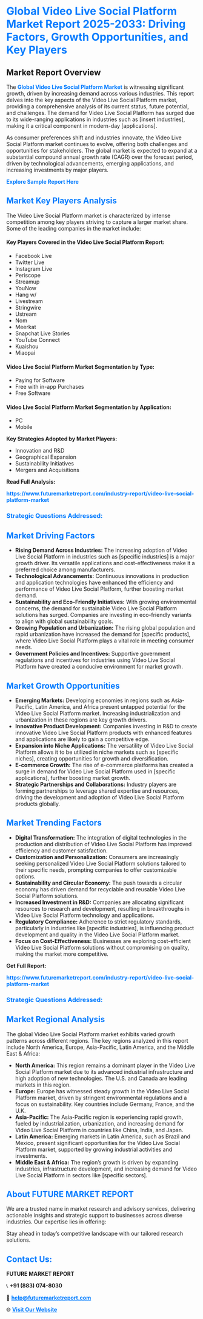 <h1 style="color: #007BFF;">Global Video Live Social Platform Market Report 2025-2033: Driving Factors, Growth Opportunities, and Key Players</h1>

<section id="overview">
<h2>Market Report Overview</h2>
<p>The <a href="https://www.futuremarketreport.com/industry-report/video-live-social-platform-market" style="color: #007BFF; text-decoration: none;"><strong>Global Video Live Social Platform Market</strong></a> is witnessing significant growth, driven by increasing demand across various industries. This report delves into the key aspects of the Video Live Social Platform market, providing a comprehensive analysis of its current status, future potential, and challenges. The demand for Video Live Social Platform has surged due to its wide-ranging applications in industries such as [insert industries], making it a critical component in modern-day [applications].</p>
<p>As consumer preferences shift and industries innovate, the Video Live Social Platform market continues to evolve, offering both challenges and opportunities for stakeholders. The global market is expected to expand at a substantial compound annual growth rate (CAGR) over the forecast period, driven by technological advancements, emerging applications, and increasing investments by major players.</p>
</section>

<section id="overview">
<p><a href="https://www.futuremarketreport.com/request-sample/reportId=105925" style="color: #007BFF; text-decoration: none;"><strong>Explore Sample Report Here</strong></a></p>
</section>

<section id="key-players">
<h2 style="color: #007BFF;">Market Key Players Analysis</h2>
<p>The Video Live Social Platform market is characterized by intense competition among key players striving to capture a larger market share. Some of the leading companies in the market include:</p>
<h4>Key Players Covered in the Video Live Social Platform Report:</h4>
<ul><li>Facebook Live</li><li>Twitter Live</li><li>Instagram Live</li><li>Periscope</li><li>Streamup</li><li>YouNow</li><li>Hang w/</li><li>Livestream</li><li>Stringwire</li><li>Ustream</li><li>Nom</li><li>Meerkat</li><li>Snapchat Live Stories</li><li>YouTube Connect</li><li>Kuaishou</li><li>Miaopai</li></ul>
<h4>Video Live Social Platform Market Segmentation by Type:</h4>
<ul><li>Paying for Software</li><li>Free with in-app Purchases</li><li>Free Software</li></ul>

<h4>Video Live Social Platform Market Segmentation by Application:</h4>
<ul><li>PC</li><li>Mobile</li></ul>
<p><strong>Key Strategies Adopted by Market Players:</strong></p>
<ul>
<li>Innovation and R&D</li>
<li>Geographical Expansion</li>
<li>Sustainability Initiatives</li>
<li>Mergers and Acquisitions</li>
</ul>
</section>

<section>
<p><strong>Read Full Analysis: </strong></p><a href="https://www.futuremarketreport.com/industry-report/video-live-social-platform-market" style="color: #007BFF; text-decoration: none;"><strong>https://www.futuremarketreport.com/industry-report/video-live-social-platform-market</strong></a>
<h3 style="color: #007BFF;">Strategic Questions Addressed:</h3>
</section>

<section id="driving-factors">
<h2 style="color: #007BFF;">Market Driving Factors</h2>
<ul>
<li><strong>Rising Demand Across Industries:</strong> The increasing adoption of Video Live Social Platform in industries such as [specific industries] is a major growth driver. Its versatile applications and cost-effectiveness make it a preferred choice among manufacturers.</li>
<li><strong>Technological Advancements:</strong> Continuous innovations in production and application technologies have enhanced the efficiency and performance of Video Live Social Platform, further boosting market demand.</li>
<li><strong>Sustainability and Eco-Friendly Initiatives:</strong> With growing environmental concerns, the demand for sustainable Video Live Social Platform solutions has surged. Companies are investing in eco-friendly variants to align with global sustainability goals.</li>
<li><strong>Growing Population and Urbanization:</strong> The rising global population and rapid urbanization have increased the demand for [specific products], where Video Live Social Platform plays a vital role in meeting consumer needs.</li>
<li><strong>Government Policies and Incentives:</strong> Supportive government regulations and incentives for industries using Video Live Social Platform have created a conducive environment for market growth.</li>
</ul>
</section>

<section id="growth-opportunities">
<h2 style="color: #007BFF;">Market Growth Opportunities</h2>
<ul>
<li><strong>Emerging Markets:</strong> Developing economies in regions such as Asia-Pacific, Latin America, and Africa present untapped potential for the Video Live Social Platform market. Increasing industrialization and urbanization in these regions are key growth drivers.</li>
<li><strong>Innovative Product Development:</strong> Companies investing in R&D to create innovative Video Live Social Platform products with enhanced features and applications are likely to gain a competitive edge.</li>
<li><strong>Expansion into Niche Applications:</strong> The versatility of Video Live Social Platform allows it to be utilized in niche markets such as [specific niches], creating opportunities for growth and diversification.</li>
<li><strong>E-commerce Growth:</strong> The rise of e-commerce platforms has created a surge in demand for Video Live Social Platform used in [specific applications], further boosting market growth.</li>
<li><strong>Strategic Partnerships and Collaborations:</strong> Industry players are forming partnerships to leverage shared expertise and resources, driving the development and adoption of Video Live Social Platform products globally.</li>
</ul>
</section>

<section id="trending-factors">
<h2 style="color: #007BFF;">Market Trending Factors</h2>
<ul>
<li><strong>Digital Transformation:</strong> The integration of digital technologies in the production and distribution of Video Live Social Platform has improved efficiency and customer satisfaction.</li>
<li><strong>Customization and Personalization:</strong> Consumers are increasingly seeking personalized Video Live Social Platform solutions tailored to their specific needs, prompting companies to offer customizable options.</li>
<li><strong>Sustainability and Circular Economy:</strong> The push towards a circular economy has driven demand for recyclable and reusable Video Live Social Platform solutions.</li>
<li><strong>Increased Investment in R&D:</strong> Companies are allocating significant resources to research and development, resulting in breakthroughs in Video Live Social Platform technology and applications.</li>
<li><strong>Regulatory Compliance:</strong> Adherence to strict regulatory standards, particularly in industries like [specific industries], is influencing product development and quality in the Video Live Social Platform market.</li>
<li><strong>Focus on Cost-Effectiveness:</strong> Businesses are exploring cost-efficient Video Live Social Platform solutions without compromising on quality, making the market more competitive.</li>
</ul>
</section>

<section>
<p><strong>Get Full Report: </strong></p><a href="https://www.futuremarketreport.com/industry-report/video-live-social-platform-market" style="color: #007BFF; text-decoration: none;"><strong>https://www.futuremarketreport.com/industry-report/video-live-social-platform-market</strong></a>
<h3 style="color: #007BFF;">Strategic Questions Addressed:</h3>
</section>


<section id="regional-analysis">
<h2 style="color: #007BFF;">Market Regional Analysis</h2>
<p>The global Video Live Social Platform market exhibits varied growth patterns across different regions. The key regions analyzed in this report include North America, Europe, Asia-Pacific, Latin America, and the Middle East & Africa:</p>
<ul>
<li><strong>North America:</strong> This region remains a dominant player in the Video Live Social Platform market due to its advanced industrial infrastructure and high adoption of new technologies. The U.S. and Canada are leading markets in this region.</li>
<li><strong>Europe:</strong> Europe has witnessed steady growth in the Video Live Social Platform market, driven by stringent environmental regulations and a focus on sustainability. Key countries include Germany, France, and the U.K.</li>
<li><strong>Asia-Pacific:</strong> The Asia-Pacific region is experiencing rapid growth, fueled by industrialization, urbanization, and increasing demand for Video Live Social Platform in countries like China, India, and Japan.</li>
<li><strong>Latin America:</strong> Emerging markets in Latin America, such as Brazil and Mexico, present significant opportunities for the Video Live Social Platform market, supported by growing industrial activities and investments.</li>
<li><strong>Middle East & Africa:</strong> The region’s growth is driven by expanding industries, infrastructure development, and increasing demand for Video Live Social Platform in sectors like [specific sectors].</li>
</ul>
</section>

<footer>
<h2 style="color: #007BFF;">About FUTURE MARKET REPORT</h2>
<p>We are a trusted name in market research and advisory services, delivering actionable insights and strategic support to businesses across diverse industries. Our expertise lies in offering:</p>

<p>Stay ahead in today’s competitive landscape with our tailored research solutions.</p>

<h2 style="color: #007BFF;">Contact Us:</h2>
<p><strong>FUTURE MARKET REPORT</strong></p>
<p>📞 <strong>+91 (883) 074-8030</strong></p>
<p>📧 <strong><a href="mailto:help@futuremarketreport.com" style="color: #007BFF;">help@futuremarketreport.com</a></strong></p>
<p>🌐 <strong><a href="https://www.futuremarketreport.com/" style="color: #007BFF;">Visit Our Website</a></strong></p>
</footer>